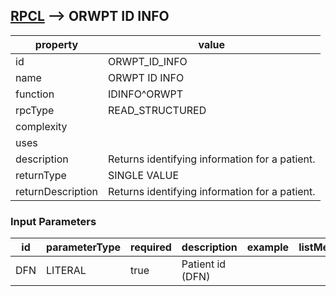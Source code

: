 


## [RPCL](TableOfContent.md) --> ORWPT ID INFO 

 property | value 
--- | --- 
 id | ORWPT_ID_INFO
 name | ORWPT ID INFO
 function | IDINFO^ORWPT
 rpcType | READ_STRUCTURED
 complexity | 
 uses | 
 description | Returns identifying information for a patient.
 returnType | SINGLE VALUE
 returnDescription | Returns identifying information for a patient.

### Input Parameters

| id | parameterType | required | description | example | listMemberParameters | 
| --- | --- | --- | --- | --- | --- | 
| DFN | LITERAL | true | Patient id (DFN) |  |  | 